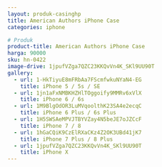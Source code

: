 ```yaml
---
layout: produk-casinghp
title: American Authors iPhone Case
categories: iphone

# Produk
product-title: American Authors iPhone Case
harga: 90000
sku: hn-0422
image-drive: 1jpufVZga7QZC23KKQvVn4K_SKl9UU90T
gallery:
  - url: 1-HkTiyuE8mFRbAa7FScmfwkuNYaN4-EG
    title: iPhone 5 / 5s / SE
  - url: 1jn1aFxNMBKHZHlTOggoify9MMRv6xVlX
    title: iPhone 6 / 6s
  - url: 1M9BlgOdOR3LuMVqoolthK23SA4e2ecqC
    title: iPhone 6 Plus / 6s Plus
  - url: 1H5SWSAeMPVJTBYVZay4N5beJE7oJZCcF
    title: iPhone 7 / 8
  - url: 1hGaCQiK9CzElRXaCKz4Z2OK3UBd41jK7
    title: iPhone 7 Plus / 8 Plus
  - url: 1jpufVZga7QZC23KKQvVn4K_SKl9UU90T
    title: iPhone X
---
```

